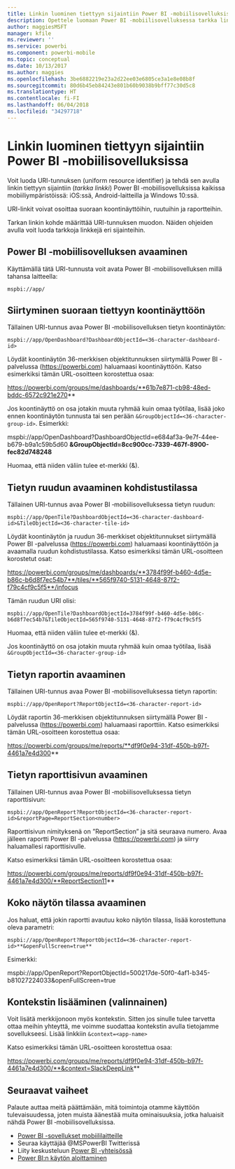 ```yaml
---
title: Linkin luominen tiettyyn sijaintiin Power BI ‑mobiilisovelluksissa
description: Opettele luomaan Power BI ‑mobiilisovelluksessa tarkka linkki tiettyyn koontinäkymään, ruutuun tai raporttiin käyttämällä URI-tunnusta.
author: maggiesMSFT
manager: kfile
ms.reviewer: ''
ms.service: powerbi
ms.component: powerbi-mobile
ms.topic: conceptual
ms.date: 10/13/2017
ms.author: maggies
ms.openlocfilehash: 3be6882219e23a2d22ee03e6805ce3a1e8e08b8f
ms.sourcegitcommit: 80d6b45eb84243e801b60b9038b9bff77c30d5c8
ms.translationtype: HT
ms.contentlocale: fi-FI
ms.lasthandoff: 06/04/2018
ms.locfileid: "34297718"
---
```

# <a name="create-a-link-to-a-specific-location-in-the-power-bi-mobile-apps"></a>Linkin luominen tiettyyn sijaintiin Power BI ‑mobiilisovelluksissa
Voit luoda URI-tunnuksen (uniform resource identifier) ja tehdä sen avulla linkin tiettyyn sijaintiin (*tarkka linkki*) Power BI ‑mobiilisovelluksissa kaikissa mobiiliympäristöissä: iOS:ssä, Android-laitteilla ja Windows 10:ssä.

URI-linkit voivat osoittaa suoraan koontinäyttöihin, ruutuihin ja raportteihin.

Tarkan linkin kohde määrittää URI-tunnuksen muodon. Näiden ohjeiden avulla voit luoda tarkkoja linkkejä eri sijainteihin. 

## <a name="open-the-power-bi-mobile-app"></a>Power BI ‑mobiilisovelluksen avaaminen
Käyttämällä tätä URI-tunnusta voit avata Power BI ‑mobiilisovelluksen millä tahansa laitteella:

    mspbi://app/


## <a name="open-to-a-specific-dashboard"></a>Siirtyminen suoraan tiettyyn koontinäyttöön
Tällainen URI-tunnus avaa Power BI ‑mobiilisovelluksen tietyn koontinäytön:

    mspbi://app/OpenDashboard?DashboardObjectId=<36-character-dashboard-id>

Löydät koontinäytön 36-merkkisen objektitunnuksen siirtymällä Power BI -palvelussa (https://powerbi.com) haluamaasi koontinäyttöön. Katso esimerkiksi tämän URL-osoitteen korostettua osaa:

https://powerbi.com/groups/me/dashboards/**61b7e871-cb98-48ed-bddc-6572c921e270**

Jos koontinäyttö on osa jotakin muuta ryhmää kuin omaa työtilaa, lisää joko ennen koontinäytön tunnusta tai sen perään `&GroupObjectId=<36-character-group-id>`. Esimerkki: 

mspbi://app/OpenDashboard?DashboardObjectId=e684af3a-9e7f-44ee-b679-b9a1c59b5d60 **&GroupObjectId=8cc900cc-7339-467f-8900-fec82d748248**

Huomaa, että niiden väliin tulee et-merkki (&).

## <a name="open-to-a-specific-tile-in-focus"></a>Tietyn ruudun avaaminen kohdistustilassa
Tällainen URI-tunnus avaa Power BI ‑mobiilisovelluksessa tietyn ruudun:

    mspbi://app/OpenTile?DashboardObjectId=<36-character-dashboard-id>&TileObjectId=<36-character-tile-id>

Löydät koontinäytön ja ruudun 36-merkkiset objektitunnukset siirtymällä Power BI -palvelussa (https://powerbi.com) haluamaasi koontinäyttöön ja avaamalla ruudun kohdistustilassa. Katso esimerkiksi tämän URL-osoitteen korostetut osat:

https://powerbi.com/groups/me/dashboards/**3784f99f-b460-4d5e-b86c-b6d8f7ec54b7**/tiles/**565f9740-5131-4648-87f2-f79c4cf9c5f5**/infocus

Tämän ruudun URI olisi:

    mspbi://app/OpenTile?DashboardObjectId=3784f99f-b460-4d5e-b86c-b6d8f7ec54b7&TileObjectId=565f9740-5131-4648-87f2-f79c4cf9c5f5

Huomaa, että niiden väliin tulee et-merkki (&).

Jos koontinäyttö on osa jotakin muuta ryhmää kuin omaa työtilaa, lisää `&GroupObjectId=<36-character-group-id>`

## <a name="open-to-a-specific-report"></a>Tietyn raportin avaaminen
Tällainen URI-tunnus avaa Power BI ‑mobiilisovelluksessa tietyn raportin:

    mspbi://app/OpenReport?ReportObjectId=<36-character-report-id>

Löydät raportin 36-merkkisen objektitunnuksen siirtymällä Power BI -palvelussa (https://powerbi.com) haluamaasi raporttiin. Katso esimerkiksi tämän URL-osoitteen korostettua osaa:

https://powerbi.com/groups/me/reports/**df9f0e94-31df-450b-b97f-4461a7e4d300**

## <a name="open-to-a-specific-report-page"></a>Tietyn raporttisivun avaaminen
Tällainen URI-tunnus avaa Power BI ‑mobiilisovelluksessa tietyn raporttisivun:

    mspbi://app/OpenReport?ReportObjectId=<36-character-report-id>&reportPage=ReportSection<number>

Raporttisivun nimityksenä on ”ReportSection” ja sitä seuraava numero. Avaa jälleen raportti Power BI -palvelussa (https://powerbi.com) ja siirry haluamallesi raporttisivulle. 

Katso esimerkiksi tämän URL-osoitteen korostettua osaa:

https://powerbi.com/groups/me/reports/df9f0e94-31df-450b-b97f-4461a7e4d300/**ReportSection11**

## <a name="open-in-full-screen-mode"></a>Koko näytön tilassa avaaminen
Jos haluat, että jokin raportti avautuu koko näytön tilassa, lisää korostettuna oleva parametri:

    mspbi://app/OpenReport?ReportObjectId=<36-character-report-id>**&openFullScreen=true**

Esimerkki: 

mspbi://app/OpenReport?ReportObjectId=500217de-50f0-4af1-b345-b81027224033&openFullScreen=true

## <a name="add-context-optional"></a>Kontekstin lisääminen (valinnainen)
Voit lisätä merkkijonoon myös kontekstin. Sitten jos sinulle tulee tarvetta ottaa meihin yhteyttä, me voimme suodattaa kontekstin avulla tietojamme sovellukseesi. Lisää linkkiin `&context=<app-name>`

Katso esimerkiksi tämän URL-osoitteen korostettua osaa: 

https://powerbi.com/groups/me/reports/df9f0e94-31df-450b-b97f-4461a7e4d300/**&context=SlackDeepLink**

## <a name="next-steps"></a>Seuraavat vaiheet
Palaute auttaa meitä päättämään, mitä toimintoja otamme käyttöön tulevaisuudessa, joten muista äänestää muita ominaisuuksia, jotka haluaisit nähdä Power BI ‑mobiilisovelluksissa. 

* [Power BI -sovellukset mobiililaitteille](mobile-apps-for-mobile-devices.md)
* Seuraa käyttäjää @MSPowerBI Twitterissä
* Liity keskusteluun [Power BI -yhteisössä](http://community.powerbi.com/)
* [Power BI:n käytön aloittaminen](service-get-started.md)

